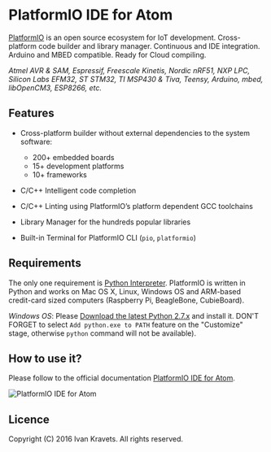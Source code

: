 # PlatformIO IDE for Atom

[PlatformIO](http://platformio.org/) is an open source ecosystem
for IoT development. Cross-platform code builder and library manager.
Continuous and IDE integration. Arduino and MBED compatible.
Ready for Cloud compiling.

*Atmel AVR & SAM, Espressif, Freescale Kinetis, Nordic nRF51, NXP LPC,
Silicon Labs EFM32, ST STM32, TI MSP430 & Tiva, Teensy, Arduino, mbed,
libOpenCM3, ESP8266, etc.*

## Features

* Cross-platform builder without external dependencies to the system
  software:

    - 200+ embedded boards
    - 15+ development platforms
    - 10+ frameworks

* C/C++ Intelligent code completion
* C/C++ Linting using PlatformIO’s platform dependent GCC toolchains
* Library Manager for the hundreds popular libraries
* Built-in Terminal for PlatformIO CLI (`pio`, `platformio`)

## Requirements

The only one requirement is [Python Interpreter](https://www.python.org). PlatformIO is written in Python and works on Mac OS X, Linux, Windows OS and ARM-based credit-card sized computers (Raspberry Pi, BeagleBone, CubieBoard).

*Windows OS*: Please [Download the latest Python 2.7.x](https://www.python.org/downloads/)
and install it. DON'T FORGET to select `Add python.exe to PATH` feature on
the "Customize" stage, otherwise `python` command will not be available).

## How to use it?

Please follow to the official documentation [PlatformIO IDE for Atom](http://docs.platformio.org/en/latest/ide/atom.html).

![PlatformIO IDE for Atom](http://docs.platformio.org/en/latest/_images/ide-atom-platformio.png "PlatformIO IDE for Atom")

## Licence

Copyright (C) 2016 Ivan Kravets. All rights reserved.
